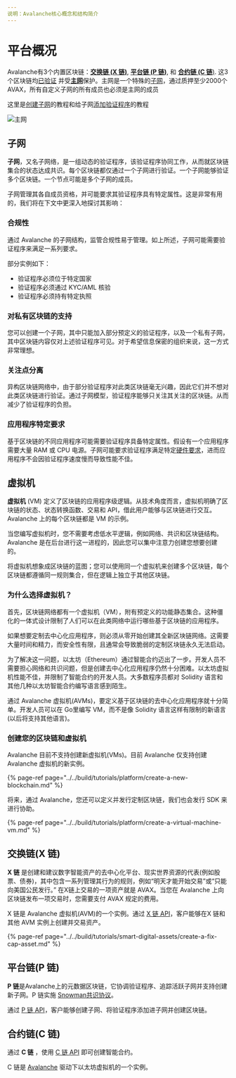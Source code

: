 ```yaml
---
说明：Avalanche核心概念和结构简介
---
```


# 平台概况

Avalanche有3个内置区块链：[**交换链 \(X 链\)**](./#exchange-chain-x-chain), [**平台链 \(P 链\)**](./#platform-chain-p-chain), 和 [**合约链 \(C 链**\)](./#contract-chain-c-chain). 这3个区块链均[已验证](http://support.avalabs.org/en/articles/4064704-what-is-a-blockchain-validator) 并受[**主网**](http://support.avalabs.org/en/articles/4135650-what-is-the-primary-network)保护。主网是一个特殊的[子网](http://support.avalabs.org/en/articles/4064861-what-is-a-subnetwork-subnet)，通过质押至少2000个 AVAX，所有自定义子网的所有成员也必须是主网的成员

这里是[创建子网](../../build/tutorials/platform/create-a-subnet.md)的教程和给子网[添加验证程序](../../build/tutorials/nodes-and-staking/add-a-validator.md)的教程

![主网](../../.gitbook/assets/primary-network.png)

## 子网

**子网**，又名子网络，是一组动态的验证程序，该验证程序协同工作，从而就区块链集合的状态达成共识。每个区块链都仅通过一个子网进行验证。一个子网能够验证多个区块链。一个节点可能是多个子网的成员。

子网管理其各自成员资格，并可能要求其验证程序具有特定属性。这是非常有用的，我们将在下文中更深入地探讨其影响：

### 合规性

通过 Avalanche 的子网结构，监管合规性易于管理。如上所述，子网可能需要验证程序来满足一系列要求。

部分实例如下：
* 验证程序必须位于特定国家
* 验证程序必须通过 KYC/AML 核验
* 验证程序必须持有特定执照

### 对私有区块链的支持

您可以创建一个子网，其中只能加入部分预定义的验证程序，以及一个私有子网，其中区块链内容仅对上述验证程序可见。对于希望信息保密的组织来说，这一方式非常理想。

### 关注点分离

异构区块链网络中，由于部分验证程序对此类区块链毫无兴趣，因此它们并不想对此类区块链进行验证。通过子网模型，验证程序能够只关注其关注的区块链。从而减少了验证程序的负担。

### 应用程序特定要求

基于区块链的不同应用程序可能需要验证程序具备特定属性。假设有一个应用程序需要大量 RAM 或 CPU 电源。子网可能要求验证程序满足特定[硬件要求](http://support.avalabs.org/en/articles/4064879-technical-requirements-for-running-a-validator-node-on-avalanche)，进而应用程序不会因验证程序速度慢而导致性能不佳。

## 虚拟机

**虚拟机** \(VM\) 定义了区块链的应用程序级逻辑。从技术角度而言，虚拟机明确了区块链的状态、状态转换函数、交易和 API，借此用户能够与区块链进行交互。Avalanche 上的每个区块链都是 VM 的示例。

当您编写虚拟机时，您不需要考虑低水平逻辑，例如网络、共识和区块链结构。Avalanche 是在后台进行这一进程的，因此您可以集中注意力创建您想要创建的。

将虚拟机想象成区块链的蓝图；您可以使用同一个虚拟机来创建多个区块链，每个区块链都遵循同一规则集合，但在逻辑上独立于其他区块链。

### 为什么选择虚拟机？

首先，区块链网络都有一个虚拟机（VM），附有预定义的功能静态集合。这种僵化的一体式设计限制了人们可以在此类网络中运行哪些基于区块链的应用程序。

如果想要定制去中心化应用程序，则必须从零开始创建其全新区块链网络。这需要大量时间和精力，而安全性有限，且通常会导致脆弱的定制区块链永久无法启动。

为了解决这一问题，以太坊（Ethereum）通过智能合约迈出了一步。开发人员不需要担心网络和共识问题，但是创建去中心化应用程序仍然十分困难。以太坊虚拟机性能不佳，并限制了智能合约的开发人员。大多数程序员都对 Solidity 语言和其他几种以太坊智能合约编写语言感到陌生。

通过 Avalanche 虚拟机\(AVMs\)，要定义基于区块链的去中心化应用程序就十分简单。开发人员可以在 Go里编写 VM，而不是像 Solidity 语言这样有限制的新语言\(以后将支持其他语言\)。

### 创建您的区块链和虚拟机

Avalanche 目前不支持创建新虚拟机\(VMs\)。目前 Avalanche 仅支持创建 Avalanche 虚拟机的新实例。

{% page-ref page="../../build/tutorials/platform/create-a-new-blockchain.md" %}

将来，通过 Avalanche，您还可以定义并发行定制区块链，我们也会发行 SDK 来进行协助。

{% page-ref page="../../build/tutorials/platform/create-a-virtual-machine-vm.md" %}

## 交换链\(X 链\)

**X 链** 是创建和建议数字智能资产的去中心化平台、现实世界资源的代表\(例如股票、债券\)，其中包含一系列管理其行为的规则，例如“明天才能开始交易”或“只能向美国公民发行。”
在X链上交易的一项资产就是 AVAX。当您在 Avalanche 上向区块链发布一项交易时，您需要支付 AVAX 规定的费用。

X 链是 Avalanche 虚拟机\(AVM\)的一个实例。通过 [X 链 API](../../build/avalanchego-apis/exchange-chain-x-chain-api.md)，客户能够在X 链和其他 AVM 实例上创建并交易资产。

{% page-ref page="../../build/tutorials/smart-digital-assets/create-a-fix-cap-asset.md" %}

## 平台链\(P 链\)

**P 链**是Avalanche上的元数据区块链，它协调验证程序、追踪活跃子网并支持创建新子网。P 链实施 [Snowman共识协议](../../#snowman-consensus-protocol)。

通过 [P 链 API](../../build/avalanchego-apis/platform-chain-p-chain-api.md)，客户能够创建子网、将验证程序添加进子网并创建区块链。

## 合约链\(C 链\)

通过 **C 链** ，使用 [C 链 API](../../build/avalanchego-apis/contract-chain-c-chain-api.md) 即可创建智能合约。

C 链是 [Avalanche](../../) 驱动下以太坊虚拟机的一个实例。

<!--stackedit_data:
eyJoaXN0b3J5IjpbMTA5MjkwMDg1MywyNjUzMDE5OTAsMTgzMz
kzMjYxNF19
-->